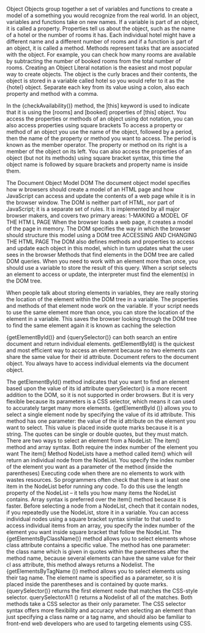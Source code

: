 Object
Objects group together a set of variables and functions to create a model of a something you would recognize from the real world. In an object, variables and functions take on new names.
If a variable is part of an object, it is called a property. Properties tell us about the object, such as the name of a hotel or the number of rooms it has. Each individual hotel might have a different name and a different number of rooms and if a function is part of an object, it is called a method. Methods represent tasks that are associated with the object. For example, you can check how many rooms are available by subtracting the number of booked rooms from the total number of rooms.
Creating an Object
Literal notation is the easiest and most popular way to create objects.
The object is the curly braces and their contents, the object is stored in a variable called hotel so you would refer to it as the {hotel} object.
Separate each key from its value using a colon, also each property and method with a comma.
   
In the {checkAvailability()} method, the [this] keyword is used to indicate that it is using the [rooms] and [booked] properties of [this] object.
You access the properties or methods of an object using dot notation, you can also access properties using square brackets
To access a property or method of an object you use the name of the object, followed by a period, then the name of the property or method you want to access.
The period is known as the member operator. The property or method on its right is a member of the object on its left.
You can also access the properties of an object (but not its methods) using square bracket syntax, this time the object name is followed by square brackets and property name is inside them.
 
The Document Object Model DOM
The document object model specifies how w browsers should create a model of an HTML page and how JavaScript can access and update the contents of a web page while it is in the browser window.
The DOM is neither part of HTML, nor part of JavaScript; it is a separate set of rules. It is implemented by all major browser makers, and covers two primary areas:
1-MAKING a MODEL OF THE HTM L PAGE
 When the browser loads a web page, it creates a model of the page in memory. The DOM specifies the way in which the browser should structure this model using a DOM tree
ACCESSING AND CHANGING THE HTML PAGE
 The DOM also defines methods and properties to access and update each object in this model, which in turn updates what the user sees in the browser
Methods that find elements in the DOM tree are called DOM queries. When you need to work with an element more than once, you should use a variable to store the result of this query.
When a script selects an element to access or update, the interpreter must find the element(s) in the DOM tree.
   
When people talk about storing elements in variables, they are really storing the location of the element within the DOM tree in a variable. The properties and methods of that element node work on the variable.
If your script needs to use the same element more than once, you can store the location of the element in a variable. This saves the browser looking through the DOM tree to find the same element again it is known as caching the selection
   
{getElementById()} and {querySelector()} can both search an entire document and return individual elements.
getElementById() is the quickest and most efficient way to access an element because no two elements can share the same value for their id attribute.
Document refers to the document object. You always have to access individual elements via the document object.
   
The getElementById() method indicates that you want to find an element based upon the value of its id attribute
querySelector() is a more recent addition to the DOM, so it is not supported in order browsers. But it is very flexible because its parameters is a CSS selector, which means it can used to accurately target many more elements.
{getElementById ()} allows you to select a single element node by specifying the value of its id attribute. This method has one parameter: the value of the id attribute on the element you want to select. This value is placed inside quote marks because it is a string. The quotes can be single or double quotes, but they must match.
There are two ways to select an element from a NodeList:
The item() method and array syntax. Both require the index number of the element you want
The item() Method
NodeLists have a method called item() which will return an individual node from the NodeList. You specify the index number of the element you want as a parameter of the method (inside the parentheses)
Executing code when there are no elements to work with wastes resources. So programmers often check that there is at least one item in the NodeList befor running any code. To do this use the length property of the NodeList – it tells you how many items the NodeList contains.
Array syntax is preferred over the item() method because it is faster. Before selecting a node from a NodeList, chech that it contain nodes, if you repeatedly use the NodeList, store it in a variable.
You can access individual nodes using a square bracket syntax similar to that used to access individual items from an array, you specify the index number of the element you want inside square bracket that follow the NodeList.
The {getElementsByClassName()} method allows you to select elements whose class attribute contains a specific value. The method has one parameter: the class name which is given in quotes within the parentheses after the method name, because several elements can have the same value for their cl ass attribute, this method always returns a Nodelist.
The {getElementsByTagName ()} method allows you to select elements using their tag name. The element name is specified as a parameter, so it is placed inside the parentheses and is contained by quote marks.
{querySelector()} returns the first element node that matches the CSS-style selector. querySelectorA11 () returns a Nodelist of all of the matches. Both methods take a CSS selector as their only parameter. The CSS selector syntax offers more flexibility and accuracy when selecting an element than just specifying a class name or a tag name, and should also be familiar to front-end web developers who are used to targeting elements using CSS.

